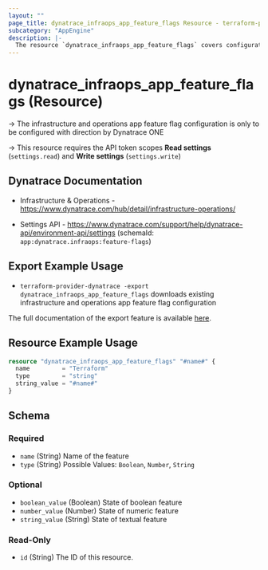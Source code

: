 ```yaml
---
layout: ""
page_title: dynatrace_infraops_app_feature_flags Resource - terraform-provider-dynatrace"
subcategory: "AppEngine"
description: |-
  The resource `dynatrace_infraops_app_feature_flags` covers configuration for infrastructure and operations app feature flags
---
```


# dynatrace_infraops_app_feature_flags (Resource)

-> The infrastructure and operations app feature flag configuration is only to be configured with direction by Dynatrace ONE

-> This resource requires the API token scopes **Read settings** (`settings.read`) and **Write settings** (`settings.write`)

## Dynatrace Documentation

- Infrastructure & Operations - https://www.dynatrace.com/hub/detail/infrastructure-operations/

- Settings API - https://www.dynatrace.com/support/help/dynatrace-api/environment-api/settings (schemaId: `app:dynatrace.infraops:feature-flags`)

## Export Example Usage

- `terraform-provider-dynatrace -export dynatrace_infraops_app_feature_flags` downloads existing infrastructure and operations app feature flag configuration

The full documentation of the export feature is available [here](https://dt-url.net/h203qmc).

## Resource Example Usage

```terraform
resource "dynatrace_infraops_app_feature_flags" "#name#" {
  name         = "Terraform"
  type         = "string"
  string_value = "#name#"
}
```

<!-- schema generated by tfplugindocs -->
## Schema

### Required

- `name` (String) Name of the feature
- `type` (String) Possible Values: `Boolean`, `Number`, `String`

### Optional

- `boolean_value` (Boolean) State of boolean feature
- `number_value` (Number) State of numeric feature
- `string_value` (String) State of textual feature

### Read-Only

- `id` (String) The ID of this resource.
 